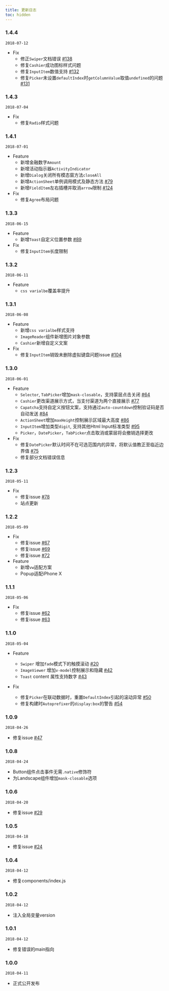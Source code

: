 ```yaml
---
title: 更新日志
toc: hidden
---
```


### 1.4.4
`2018-07-12`
- Fix
  - 修正`Swiper`文档错误 [#138](https://github.com/didi/mand-mobile/issues/138)
  - 修复`Cashier`成功图标样式问题
  - 修复`InputItem`数值支持 [#132](https://github.com/didi/mand-mobile/issues/132)
  - 修复`Picker`未设置`defaultIndex`时`getColumnValue`取值`undefined`的问题 [#131](https://github.com/didi/mand-mobile/issues/131)

### 1.4.3
`2018-07-04`
- Fix
  - 修复`Radio`样式问题

### 1.4.1
`2018-07-01`
- Feature
  - 新增金融数字`Amount`
  - 新增活动指示器`ActivityIndicator`
  - 新增`Dialog`关闭所有模态窗方法`closeAll`
  - 新增`ActionSheet`单例调用模式及静态方法 [#79](https://github.com/didi/mand-mobile/issues/79)
  - 新增`FieldItem`左右插槽并取消`arrow`限制 [#124](https://github.com/didi/mand-mobile/issues/124)
- Fix
  - 修复`Agree`布局问题

### 1.3.3
`2018-06-15`
- Feature
  - 新增`Toast`自定义位置参数 [#89](https://github.com/didi/mand-mobile/issues/89)
- Fix
  - 修复`InputItem`长度限制

### 1.3.2
`2018-06-11`
- Feature
  - `css varialbe`覆盖率提升

### 1.3.1
`2018-06-08`
- Feature
  - 新增`css varialbe`样式支持
  - `ImageReader`组件新增图片对象参数
  - `Cashier`新增自定义文案
- Fix
  - 修复`InputItem`销毁未删除虚拟键盘问题issue [#104](https://github.com/didi/mand-mobile/issues/104)

### 1.3.0
`2018-06-01`
- Feature
  - `Selector`, `TabPicker`增加`mask-closable`，支持蒙层点击关闭 [#64](https://github.com/didi/mand-mobile/issues/64)
  - `Cashier`更改渠道展示方式，当支付渠道为两个直接展示 [#77](https://github.com/didi/mand-mobile/issues/77)
  - `Capatcha`支持自定义按钮文案，支持通过`auto-countdown`控制验证码是否自动发送 [#84](https://github.com/didi/mand-mobile/issues/84)
  - `ActionSheet`增加`maxHeight`控制展示区域最大高度 [#86](https://github.com/didi/mand-mobile/issues/86)
  - `InputItem`增加类型`digit`, 支持其他Html Input标准类型 [#95](https://github.com/didi/mand-mobile/issues/95)
  - `Picker`，`DatePicker`，`TabPicker`点击取消或蒙层将会撤销选择更改
- Fix
  - 修复`DatePicker`默认时间不在可选范围内的异常，将默认值教正至临近边界值 [#75](https://github.com/didi/mand-mobile/issues/75)
  - 修复部分文档错误信息

### 1.2.3
`2018-05-11`
- Fix
  - 修复issue [#78](https://github.com/didi/mand-mobile/issues/78)
  - 站点更新

### 1.2.2
`2018-05-09`
- Fix
  - 修复issue [#67](https://github.com/didi/mand-mobile/issues/67)
  - 修复issue [#69](https://github.com/didi/mand-mobile/issues/77)
  - 修复issue [#72](https://github.com/didi/mand-mobile/issues/72)
- Feature
  - 新增`vw`适配方案
  - Popup适配iPhone X

<!-- CUTOFF -->
### 1.1.1
`2018-05-06`
- Fix
  - 修复issue [#62](https://github.com/didi/mand-mobile/issues/62)
  - 修复issue [#63](https://github.com/didi/mand-mobile/issues/63)

### 1.1.0
`2018-05-04`
- Feature
  - `Swiper` 增加`fade`模式下的触摸滚动 [#20](https://github.com/didi/mand-mobile/issues/20)
  - `ImageViewer` 增加`v-model`控制展示和隐藏 [#42](https://github.com/didi/mand-mobile/issues/42)
  - `Toast` content 属性支持数字 [#43](https://github.com/didi/mand-mobile/issues/43)

- Fix
  - 修复`Picker`在联动数据时，重置`DefaultIndex`引起的滚动异常 [#50](https://github.com/didi/mand-mobile/issues/50)
  - 修复构建时`Autoprefixer`的`display:box`的警告 [#54](https://github.com/didi/mand-mobile/issues/54)

<!-- CUTOFF -->
### 1.0.9
`2018-04-26`
- 修复issue [#47](https://github.com/didi/mand-mobile/issues/47)

### 1.0.8
`2018-04-24`
- Button组件点击事件无需`.native`修饰符
- 为Landscape组件增加`mask-closable`选项

### 1.0.6
`2018-04-20`
- 修复issue [#29](https://github.com/didi/mand-mobile/issues/29)

<!-- CUTOFF -->
### 1.0.5
`2018-04-18`
- 修复issue [#24](https://github.com/didi/mand-mobile/issues/24)

### 1.0.4
`2018-04-12`
- 修复components/index.js

### 1.0.2
`2018-04-12`
- 注入全局变量version

### 1.0.1
`2018-04-12`
- 修复错误的main指向

### 1.0.0
`2018-04-11`
- 正式公开发布

